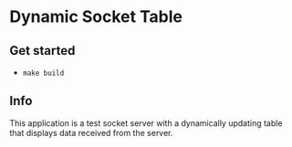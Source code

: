 # Dynamic Socket Table

## Get started
- `make build`

## Info
This application is a test socket server with a dynamically updating table that displays data received from the server.